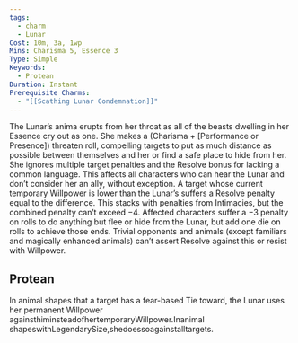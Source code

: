 ```yaml
---
tags:
  - charm
  - Lunar
Cost: 10m, 3a, 1wp
Mins: Charisma 5, Essence 3
Type: Simple
Keywords:
  - Protean
Duration: Instant
Prerequisite Charms:
  - "[[Scathing Lunar Condemnation]]"
---
```

The Lunar’s anima erupts from her throat as all of the beasts dwelling in her Essence cry out as one. She makes a (Charisma + [Performance or Presence]) threaten roll, compelling targets to put as much distance as possible between themselves and her or find a safe place to hide from her. She ignores multiple target penalties and the Resolve bonus for lacking a common language. This affects all characters who can hear the Lunar and don’t consider her an ally, without exception. A target whose current temporary Willpower is lower than the Lunar’s suffers a Resolve penalty equal to the difference. This stacks with penalties from Intimacies, but the combined penalty can’t exceed −4. Affected characters suffer a −3 penalty on rolls to do anything but flee or hide from the Lunar, but add one die on rolls to achieve those ends. Trivial opponents and animals (except familiars and magically enhanced animals) can’t assert Resolve against this or resist with Willpower. 
## Protean 

In animal shapes that a target has a fear-based Tie toward, the Lunar uses her permanent Willpower againsthiminsteadofhertemporaryWillpower.Inanimal shapeswithLegendarySize,shedoessoagainstalltargets.